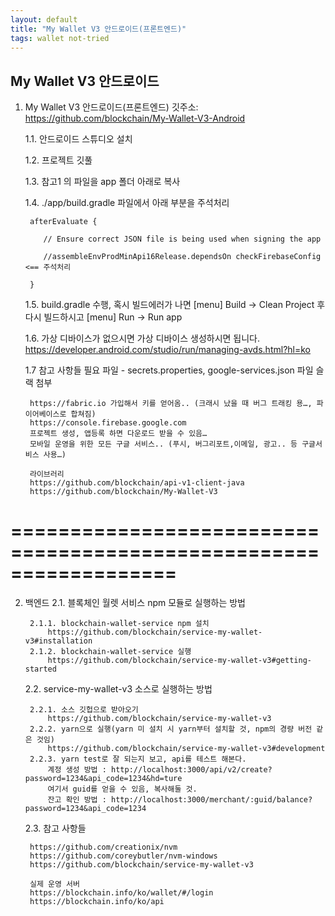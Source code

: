 ```yaml
---
layout: default
title: "My Wallet V3 안드로이드(​프론트엔드)"
tags: wallet not-tried
---
```


## My Wallet V3 안드로이드

1. My Wallet V3 안드로이드(​프론트엔드)
깃주소: https://github.com/blockchain/My-Wallet-V3-Android

    1.1. 안드로이드 스튜디오 설치

    1.2. 프로젝트 깃풀

    1.3. 참고1 의 파일을 app 폴더 아래로 복사

    1.4. ./app/build.gradle 파일에서 아래 부분을 주석처리

	    afterEvaluate {

	       // Ensure correct JSON file is being used when signing the app

	       //assembleEnvProdMinApi16Release.dependsOn checkFirebaseConfig  <== 주석처리

	    }

    1.5. build.gradle 수행, 혹시 빌드에러가 나면 [menu] Build -> Clean Project 후 다시 빌드하시고 [menu] Run -> Run app

    1.6. 가상 디바이스가 없으시면 가상 디바이스 생성하시면 됩니다. 	https://developer.android.com/studio/run/managing-avds.html?hl=ko

    1.7 참고 사항들
        필요 파일 - secrets.properties, google-services.json
        파일 슬랙 첨부

        https://fabric.io 가입해서 키를 얻어옴.. (크래시 났을 때 버그 트래킹 용…, 파이어베이스로 합쳐짐)
        https://console.firebase.google.com
        프로젝트 생성, 앱등록 하면 다운로드 받을 수 있음…
        모바일 운영을 위한 모든 구글 서비스.. (푸시, 버그리포트,이메일, 광고.. 등 구글서비스 사용…)

        라이브러리
        https://github.com/blockchain/api-v1-client-java
        https://github.com/blockchain/My-Wallet-V3

==================================================================
==================================================================

2. 백엔드
    2.1. 블록체인 월렛 서비스 npm 모듈로 실행하는 방법

        2.1.1. blockchain-wallet-service npm 설치
            https://github.com/blockchain/service-my-wallet-v3#installation
        2.1.2. blockchain-wallet-service 실행
            https://github.com/blockchain/service-my-wallet-v3#getting-started

    2.2. service-my-wallet-v3 소스로 실행하는 방법

        2.2.1. 소스 깃헙으로 받아오기
            https://github.com/blockchain/service-my-wallet-v3
        2.2.2. yarn으로 실행(yarn 미 설치 시 yarn부터 설치할 것, npm의 경량 버전 같은 것임)
            https://github.com/blockchain/service-my-wallet-v3#development
        2.2.3. yarn test로 잘 되는지 보고, api를 테스트 해본다.
            계정 생성 방법 : http://localhost:3000/api/v2/create?password=1234&api_code=1234&hd=ture
            여기서 guid를 얻을 수 있음, 복사해둘 것.
            잔고 확인 방법 : http://localhost:3000/merchant/:guid/balance?password=1234&api_code=1234

    2.3. 참고 사항들

        https://github.com/creationix/nvm
        https://github.com/coreybutler/nvm-windows
        https://github.com/blockchain/service-my-wallet-v3

        ​실제 운영 서버
        https://blockchain.info/ko/wallet/#/login
        https://blockchain.info/ko/api

